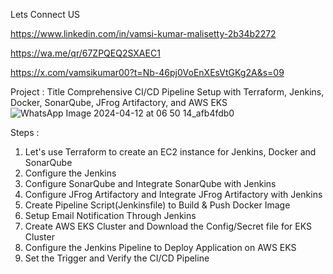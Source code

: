Lets Connect US

https://www.linkedin.com/in/vamsi-kumar-malisetty-2b34b2272

https://wa.me/qr/67ZPQEQ2SXAEC1

https://x.com/vamsikumar00?t=Nb-46pj0VoEnXEsVtGKg2A&s=09

Project : Title
Comprehensive CI/CD Pipeline Setup with Terraform, Jenkins, Docker, SonarQube, JFrog Artifactory, and AWS EKS
![WhatsApp Image 2024-04-12 at 06 50 14_afb4fdb0](https://github.com/vamsikumar00/Registration_App-CICD/assets/128823562/e3c03df1-c9cd-4877-8c00-0d15523f1a2d)


Steps :
1. Let's use Terraform to create an EC2 instance for Jenkins, Docker and SonarQube
2. Configure the Jenkins
3. Configure SonarQube and Integrate SonarQube with Jenkins
4. Configure JFrog Artifactory and Integrate JFrog Artifactory with Jenkins
5. Create Pipeline Script(Jenkinsfile) to Build & Push Docker Image
6. Setup Email Notification Through Jenkins
7. Create AWS EKS Cluster and Download the Config/Secret file for EKS Cluster
8. Configure the Jenkins Pipeline to Deploy Application on AWS EKS
9. Set the Trigger and Verify the CI/CD Pipeline
